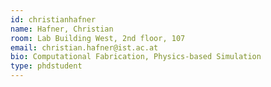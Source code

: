 ```yaml
---
id: christianhafner
name: Hafner, Christian
room: Lab Building West, 2nd floor, 107
email: christian.hafner@ist.ac.at
bio: Computational Fabrication, Physics-based Simulation
type: phdstudent
---
```

